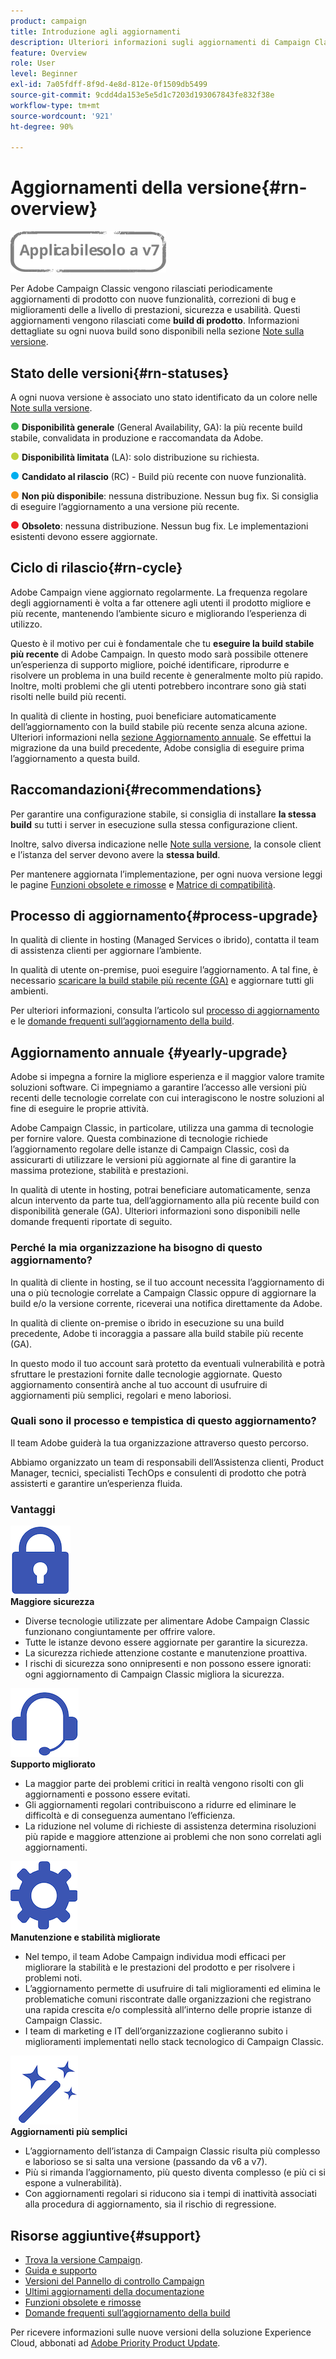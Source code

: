 ```yaml
---
product: campaign
title: Introduzione agli aggiornamenti
description: Ulteriori informazioni sugli aggiornamenti di Campaign Classic
feature: Overview
role: User
level: Beginner
exl-id: 7a05fdff-8f9d-4e8d-812e-0f1509db5499
source-git-commit: 9cdd4da153e5e5d1c7203d193067843fe832f38e
workflow-type: tm+mt
source-wordcount: '921'
ht-degree: 90%

---
```


# Aggiornamenti della versione{#rn-overview}

![](../../assets/v7-only.svg)

Per Adobe Campaign Classic vengono rilasciati periodicamente aggiornamenti di prodotto con nuove funzionalità, correzioni di bug e miglioramenti delle a livello di prestazioni, sicurezza e usabilità. Questi aggiornamenti vengono rilasciati come **build di prodotto**. Informazioni dettagliate su ogni nuova build sono disponibili nella sezione [Note sulla versione](latest-release.md).

## Stato delle versioni{#rn-statuses}

A ogni nuova versione è associato uno stato identificato da un colore nelle [Note sulla versione](latest-release.md).

![](assets/do-not-localize/green3.png) **Disponibilità generale** (General Availability, GA): la più recente build stabile, convalidata in produzione e raccomandata da Adobe.

![](assets/do-not-localize/limited3.png) **Disponibilità limitata** (LA): solo distribuzione su richiesta.

![](assets/do-not-localize/blue3.png) **Candidato al rilascio** (RC) - Build più recente con nuove funzionalità.

![](assets/do-not-localize/orange3.png) **Non più disponibile**: nessuna distribuzione. Nessun bug fix. Si consiglia di eseguire l’aggiornamento a una versione più recente.

![](assets/do-not-localize/red3.png) **Obsoleto**: nessuna distribuzione. Nessun bug fix. Le implementazioni esistenti devono essere aggiornate.

## Ciclo di rilascio{#rn-cycle}

Adobe Campaign viene aggiornato regolarmente. La frequenza regolare degli aggiornamenti è volta a far ottenere agli utenti il prodotto migliore e più recente, mantenendo l’ambiente sicuro e migliorando l’esperienza di utilizzo.

Questo è il motivo per cui è fondamentale che tu **eseguire la build stabile più recente** di Adobe Campaign. In questo modo sarà possibile ottenere un’esperienza di supporto migliore, poiché identificare, riprodurre e risolvere un problema in una build recente è generalmente molto più rapido. Inoltre, molti problemi che gli utenti potrebbero incontrare sono già stati risolti nelle build più recenti.

In qualità di cliente in hosting, puoi beneficiare automaticamente dell’aggiornamento con la build stabile più recente senza alcuna azione. Ulteriori informazioni nella [sezione Aggiornamento annuale](#yearly-upgrade). Se effettui la migrazione da una build precedente, Adobe consiglia di eseguire prima l’aggiornamento a questa build.

## Raccomandazioni{#recommendations}

Per garantire una configurazione stabile, si consiglia di installare **la stessa build** su tutti i server in esecuzione sulla stessa configurazione client.

Inoltre, salvo diversa indicazione nelle [Note sulla versione](latest-release.md), la console client e l’istanza del server devono avere la **stessa build**.

Per mantenere aggiornata l’implementazione, per ogni nuova versione leggi le pagine [Funzioni obsolete e rimosse](../../rn/using/deprecated-features.md) e [Matrice di compatibilità](../../rn/using/compatibility-matrix.md).

## Processo di aggiornamento{#process-upgrade}

In qualità di cliente in hosting (Managed Services o ibrido), contatta il team di assistenza clienti per aggiornare l’ambiente.

In qualità di utente on-premise, puoi eseguire l’aggiornamento. A tal fine, è necessario [scaricare la build stabile più recente (GA)](https://experience.adobe.com/#/downloads/content/software-distribution/en/campaign.html) e aggiornare tutti gli ambienti.

Per ulteriori informazioni, consulta l’articolo sul [processo di aggiornamento](../../production/using/build-upgrade.md) e le [domande frequenti sull’aggiornamento della build](../../platform/using/faq-build-upgrade.md).

## Aggiornamento annuale {#yearly-upgrade}

Adobe si impegna a fornire la migliore esperienza e il maggior valore tramite soluzioni software. Ci impegniamo a garantire l’accesso alle versioni più recenti delle tecnologie correlate con cui interagiscono le nostre soluzioni al fine di eseguire le proprie attività.

Adobe Campaign Classic, in particolare, utilizza una gamma di tecnologie per fornire valore. Questa combinazione di tecnologie richiede l’aggiornamento regolare delle istanze di Campaign Classic, così da assicurarti di utilizzare le versioni più aggiornate al fine di garantire la massima protezione, stabilità e prestazioni.

In qualità di utente in hosting, potrai beneficiare automaticamente, senza alcun intervento da parte tua, dell’aggiornamento alla più recente build con disponibilità generale (GA). Ulteriori informazioni sono disponibili nelle domande frequenti riportate di seguito.

### Perché la mia organizzazione ha bisogno di questo aggiornamento?

In qualità di cliente in hosting, se il tuo account necessita l’aggiornamento di una o più tecnologie correlate a Campaign Classic oppure di aggiornare la build e/o la versione corrente, riceverai una notifica direttamente da Adobe.

In qualità di cliente on-premise o ibrido in esecuzione su una build precedente, Adobe ti incoraggia a passare alla build stabile più recente (GA).

In questo modo il tuo account sarà protetto da eventuali vulnerabilità e potrà sfruttare le prestazioni fornite dalle tecnologie aggiornate. Questo aggiornamento consentirà anche al tuo account di usufruire di aggiornamenti più semplici, regolari e meno laboriosi.

### Quali sono il processo e tempistica di questo aggiornamento?

Il team Adobe guiderà la tua organizzazione attraverso questo percorso.

Abbiamo organizzato un team di responsabili dell’Assistenza clienti, Product Manager, tecnici, specialisti TechOps e consulenti di prodotto che potrà assisterti e garantire un’esperienza fluida.

### Vantaggi

<tr>
  <td>
      <img alt="Sicurezza" src="assets/do-not-localize/security.png"/>
    <div>
    <strong>Maggiore sicurezza</strong>
    </div>
    <ul>
    <li>Diverse tecnologie utilizzate per alimentare Adobe Campaign Classic funzionano congiuntamente per offrire valore.</li>
    <li>Tutte le istanze devono essere aggiornate per garantire la sicurezza.</li>
    <li>La sicurezza richiede attenzione costante e manutenzione proattiva.</li>
    <li>I rischi di sicurezza sono onnipresenti e non possono essere ignorati: ogni aggiornamento di Campaign Classic migliora la sicurezza.</li>
    </ul>
  </td>

<td>
      <img alt="Assistenza" src="assets/do-not-localize/support.png" />
    <div>
    <strong>Supporto migliorato</strong>
    </div>
    <ul>
    <li>La maggior parte dei problemi critici in realtà vengono risolti con gli aggiornamenti e possono essere evitati.</li>
    <li>Gli aggiornamenti regolari contribuiscono a ridurre ed eliminare le difficoltà e di conseguenza aumentano l’efficienza.</li>
    <li>La riduzione nel volume di richieste di assistenza determina risoluzioni più rapide e maggiore attenzione ai problemi che non sono correlati agli aggiornamenti.</li>
    </ul>
  </td>
</tr>

<tr>
  <td>
      <img alt="Manutenzione" src="assets/do-not-localize/maintenance.png"/>
    <div>
    <strong>Manutenzione e stabilità migliorate</strong>
    </div>
    <ul>
    <li>Nel tempo, il team Adobe Campaign individua modi efficaci per migliorare la stabilità e le prestazioni del prodotto e per risolvere i problemi noti.</li>
    <li>L’aggiornamento permette di usufruire di tali miglioramenti ed elimina le problematiche comuni riscontrate dalle organizzazioni che registrano una rapida crescita e/o complessità all’interno delle proprie istanze di Campaign Classic.</li>
    <li>I team di marketing e IT dell’organizzazione coglieranno subito i miglioramenti implementati nello stack tecnologico di Campaign Classic.</li>
    </ul>
  </td>

<td>
      <img alt="Aggiornamento della build" src="assets/do-not-localize/upgrades.png" />
    <div>
    <strong>Aggiornamenti più semplici</strong>
    </a>
    </div>
    <ul>
    <li>L’aggiornamento dell’istanza di Campaign Classic risulta più complesso e laborioso se si salta una versione (passando da v6 a v7).</li>
    <li>Più si rimanda l’aggiornamento, più questo diventa complesso (e più ci si espone a vulnerabilità).</li>
    <li>Con aggiornamenti regolari si riducono sia i tempi di inattività associati alla procedura di aggiornamento, sia il rischio di regressione.</li>
    </ul>
  </td>
</tr>
</table>

## Risorse aggiuntive{#support}

* [Trova la versione Campaign](../../platform/using/launching-adobe-campaign.md#getting-your-campaign-version).
* [Guida e supporto](../../support.md)
* [Versioni del Pannello di controllo Campaign](https://experienceleague.adobe.com/docs/control-panel/using/release-notes.html?lang=it)
* [Ultimi aggiornamenti della documentazione](../../rn/using/documentation-updates.md)
* [Funzioni obsolete e rimosse](../../rn/using/deprecated-features.md)
* [Domande frequenti sull’aggiornamento della build](../../platform/using/faq-build-upgrade.md)

Per ricevere informazioni sulle nuove versioni della soluzione Experience Cloud, abbonati ad [Adobe Priority Product Update](https://www.adobe.com/it/subscription/priority-product-update.html).
